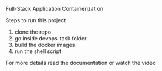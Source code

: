 Full-Stack Application Containerization

Steps to run this project

1. clone the repo
2. go inside devops-task folder
3. build the docker images
4. run the shell script

For more details read the documentation or watch the video
